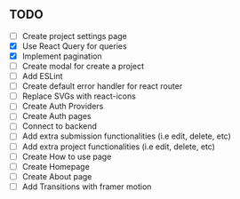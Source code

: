 ## TODO

- [ ] Create project settings page
- [x] Use React Query for queries
- [x] Implement pagination
- [ ] Create modal for create a project
- [ ] Add ESLint
- [ ] Create default error handler for react router
- [ ] Replace SVGs with react-icons
- [ ] Create Auth Providers
- [ ] Create Auth pages
- [ ] Connect to backend
- [ ] Add extra submission functionalities (i.e edit, delete, etc)
- [ ] Add extra project functionalities (i.e edit, delete, etc)
- [ ] Create How to use page
- [ ] Create Homepage
- [ ] Create About page
- [ ] Add Transitions with framer motion

